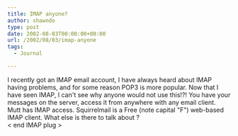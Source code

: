 ```yaml
---
title: IMAP anyone?
author: shawndo
type: post
date: 2002-08-03T00:00:00+00:00
url: /2002/08/03/imap-anyone
tags:
  - Journal

---
```

I recently got an IMAP email account, I have always heard about IMAP having problems, and for some reason POP3 is more popular. Now that I have seen IMAP, I can't see why anyone would not use this!?! You have your messages on the server, access it from anywhere with any email client. Mutt has IMAP access. Squirrelmail is a Free (note capital "F") web-based IMAP client. What else is there to talk about ?  
< end IMAP plug >